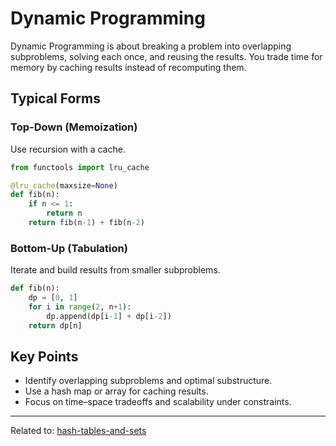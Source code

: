 # Dynamic Programming
Dynamic Programming is about breaking a problem into overlapping subproblems, solving each once, and reusing the results.
You trade time for memory by caching results instead of recomputing them.

## Typical Forms

### Top-Down (Memoization)

Use recursion with a cache.

```python
from functools import lru_cache

@lru_cache(maxsize=None)
def fib(n):
    if n <= 1:
        return n
    return fib(n-1) + fib(n-2)
```

### Bottom-Up (Tabulation)

Iterate and build results from smaller subproblems.

```python
def fib(n):
    dp = [0, 1]
    for i in range(2, n+1):
        dp.append(dp[i-1] + dp[i-2])
    return dp[n]
```

## Key Points

* Identify overlapping subproblems and optimal substructure.
* Use a hash map or array for caching results.
* Focus on time–space tradeoffs and scalability under constraints.


<hr>

Related to: [hash-tables-and-sets](hash-tables-and-sets)